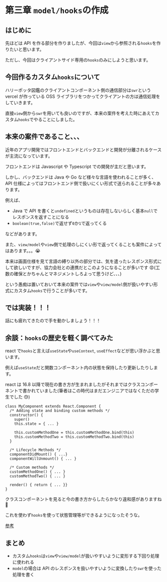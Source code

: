 # 第三章 `model/hooks`の作成

## はじめに

先ほどは API を作る部分を作りましたが、今回は`view`から参照される`hooks`を作りたいと思います。

ただし、今回はクライアントサイド専用の`hooks`のみにしようと思います。

## 今回作るカスタム`hooks`について

ハリーポッタ図鑑のクライアントコンポーネント側の通信部分は`swr`という vercel が作っている OSS ライブラリをつかってクライアントの方は通信処理をしていきます。

直接`view`側から`swr`を用いても良いのですが、本来の案件を考えた時にあえてカスタム`hooks`でやることにしました。

## 本来の案件であること、、、

近年のアプリ開発ではフロントエンドとバックエンドと開発が分離されるケースが主流になっています。

フロントエンドは Javascript や Typescript での開発が主だと思います。

しかし、バックエンドは Java や Go など様々な言語を使われることが多く、API 仕様によってはフロントエンド側で扱いにくい形式で送られることが多々あります。

例えば、

- Java で API を書くと`undefined`というものは存在しないらしく基本`null`でレスポンスを返すことになる
- `boolean(true,false)`で返せず`0`か`1`で返ってくる

などがあります。

また、`view/model`や`view`側で処理のしにくい形で返ってくることも案件によってはあります。。。😭

本来は画面仕様を見て言語の縛り以外の部分では、気を遣ったレスポンス形式にして欲しいですが、協力会社との連携だとこのようになることが多いです 😡(工数の確保とかちゃんとマネジメントしろよって思うけど、、、)

という愚痴は置いておいて本来の案件では`view`や`view/model`側が扱いやすい形式にカスタム`hooks`で行うことが多いです。

## では実装！！！

話にも疲れてきたので手を動かしましょう！！！

## 余談：`hooks`の歴史を軽く調べてみた

react で`hooks`と言えば`useState`や`useContext`,
`useEffect`などが思い浮かぶと思います。

例えば`useState`だと関数コンポーネント内の状態を保持したり更新したりします。

react は 16.8 以降で現在の書き方が生まれましたがそれまではクラスコンポーネントで書かれていました(筆者はこの時代はまだエンジニアではなくただの学生でした 😓)

```tsx
class MyComponent extends React.Component {
  /* Adding state and binding custom methods */
  constructor() {
    super()
    this.state = { ... }

    this.customMethodOne = this.customMethodOne.bind(this)
    this.customMethodTwo = this.customMethodTwo.bind(this)
  }

  /* Lifecycle Methods */
  componentDidMount() { ...}
  componentWillUnmount() { ... }

  /* Custom methods */
  customMethodOne() { ... }
  customMethodTwo() { ... }

  render() { return { ... }}
}
```

クラスコンポーネントを見ると今の書き方からしたらかなり違和感がありますね 🤪

これを使わず`hooks`を使って状態管理等ができるようになったそうな。

[参考](https://zenn.dev/morinokami/books/learning-patterns-1/viewer/hooks-pattern)

## まとめ

- カスタム`hooks`は`view`や`view/model`が扱いやすいように変形する下回り処理に使われる
- `model`の場合は API のレスポンスを扱いやすいように変換したり`swr`を使った処理を書く
